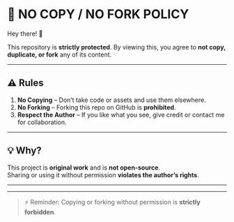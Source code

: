 # 🚫 NO COPY / NO FORK POLICY

Hey there! 👋  

This repository is **strictly protected**. By viewing this, you agree to **not copy, duplicate, or fork** any of its content.

---

## ⚠️ Rules
1. **No Copying** – Don’t take code or assets and use them elsewhere.  
2. **No Forking** – Forking this repo on GitHub is **prohibited**.  
3. **Respect the Author** – If you like what you see, give credit or contact me for collaboration.  

---

## 💡 Why?
This project is **original work** and is **not open-source**.  
Sharing or using it without permission **violates the author’s rights**.

---
---

> ⚡ Reminder: Copying or forking without permission is **strictly forbidden**.
